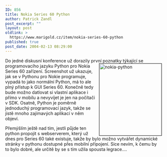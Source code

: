 ```yaml
---
ID: 856
title: Nokia Series 60 Python
author: Patrick Zandl
post_excerpt: ""
layout: post
oldlink: >
  https://www.marigold.cz/item/nokia-series-60-python
published: true
post_date: 2004-02-13 08:29:00
---
```

<p>
Do jedné diskusní konference už dorazily první poznatky týkající se programovacího jazyku <IMG height=232 alt=nokia-python src="/wp-content/uploads/nokia-python.jpg" width=200 align=right border=1>Python pro Nokia Series 60 zařízení. Screenshot už ukazuje, jak se v Pythonu pro Nokie programuje, vypadá to jako normální Python, má to ale plný přístup k GUI Series 60. Konečně tedy bude možno datlovat si vlastní aplikace i přímo v mobilu a nevyvíjet je jen na počítači v SDK. Osatně, Python je poměrně jednoduchý programovací jazyk, takže se jistě mnoho zajímavých aplikací v něm objeví. </p>

<p>
Přemýšlím ještě nad tím, jestli půjde ten python propojit s webserverem, který už dnes pro Series 60 také existuje, takže by bylo možno vytvářet dynamické stránky v pythonu dostupné přes mobilní připojení. Sice nevím, k čemu by to bylo dobré, ale určitě by se s tím užila spousta legrace....</p>
